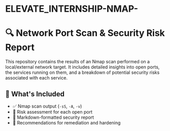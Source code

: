 # ELEVATE_INTERNSHIP-NMAP-

# 🔍 Network Port Scan & Security Risk Report

This repository contains the results of an Nmap scan performed on a local/external network target. It includes detailed insights into open ports, the services running on them, and a breakdown of potential security risks associated with each service.

## 📌 What's Included

- ✅ Nmap scan output (`-sS`, `-A`, `-v`)
- 🔐 Risk assessment for each open port
- 📄 Markdown-formatted security report
- 🧠 Recommendations for remediation and hardening

